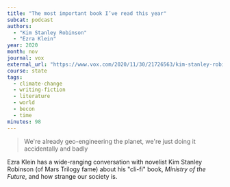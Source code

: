 ```yaml
---
title: "The most important book I’ve read this year"
subcat: podcast
authors:
  - "Kim Stanley Robinson"
  - "Ezra Klein"
year: 2020
month: nov
journal: vox
external_url: "https://www.vox.com/2020/11/30/21726563/kim-stanley-robinson-the-ezra-klein-show-climate-change"
course: state
tags:
  - climate-change
  - writing-fiction
  - literature
  - world
  - becon
  - time
minutes: 98
---
```


> We're already geo-engineering the planet, we're just doing it accidentally and badly

Ezra Klein has a wide-ranging conversation with novelist Kim Stanley Robinson (of Mars Trilogy fame) about his "cli-fi" book, _Ministry of the Future_, and how strange our society is.
 
